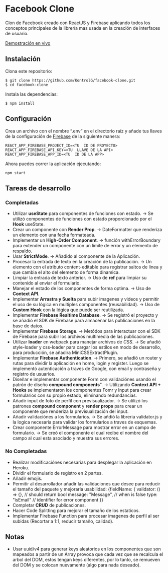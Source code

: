 # Facebook Clone

Clon de Facebook creado con ReactJS y Firebase aplicando todos los conceptos principales de la librería mas usada en la creación de interfaces de usuario.

[Demostración en vivo
](https://facebook-clone-reactjs.herokuapp.com/)

## Instalación

Clona este repositorio:

    $ git clone https://github.com/KontrolG/facebook-clone.git
    $ cd facebook-clone

Instala las dependencias:

    $ npm install

## Configuración

Crea un archivo con el nombre “.env” en el directorio raíz y añade tus llaves de la configuración de [Firebase](https://firebase.google.com) de la siguiente manera:

    REACT_APP_FIREBASE_PROJECT_ID=<TU  ID DE PROYECTO>
    REACT_APP_FIREBASE_API_KEY=<TU  LLAVE DE LA API>
    REACT_APP_FIREBASE_APP_ID=<TU  ID DE LA APP>

Ahora puedes correr la aplicación ejecutando:

    npm start

## Tareas de desarrollo

### Completadas

- Utilizar **useState** para componentes de funciones con estado. -> Se utilizó componentes de funciones con estado proporcionado por el **Hook** useState.
- Crear un componente con **Render Prop**. -> DateFormatter que renderiza un elemento con una fecha formateada.
- Implementar un **High-Order Component**. -> función withErrorBoundary para extender un componente con un limite de error y un elemento de respaldo.
- Usar **StrictMode**. -> Añadido al componente de la Aplicación.
- Procesar la entrada de texto en la creación de la publicación. -> Un elemento con el atributo content-editable para registrar saltos de linea y que cambia el alto del elemento de forma dinamica.
- Limpiar la entrada de texto anterior. -> Uso de **ref** para limpiar su contenido al enviar el formulario.
- Manejar el estado de los componentes de forma optima. -> Uso de **Context API**.
- Implementar **Arrastra y Suelta** para subir imagenes y videos y permitir el uso de su lógica en multiples componentes (reusabilidad). -> Uso de **Custom Hook** con la lógica que puede ser reutilizada.
- Implementar **Firebase Realtime Database**. -> Se registró el proyecto y se añadió el SDK de Firebase para almacenar las publicaciones en la base de datos.
- Implementar **Firebase Storage**. -> Metódos para interactuar con el SDK de Firebase para subir los archivos multimedia de las publicaciones.
- Utilizar **loader** en webpack para manejar archivos de _CSS_. -> Se añadió style-loader y css-loader para cargar los estilos en modo de desarrollo, para producción, se añadira MiniCSSExtractPlugin.
- Implementar **Firebase Authentication**. -> Primero, se añadió un router y rutas para dividir la aplicación en home, login y register. Luego se implementó autenticación a traves de Google, con email y contraseña y registro de usuarios.
- Diseñar e implementar componente Form con validaciónes usando el patrón de diseño **compound components**". -> Utilizando **Context API + Hooks** se implementaron los componentes Fomr y Input para crear formularios con su propio estado, eliminando redundancias.
- Añadir input de foto de perfil con previsualizador. -> Se utilizó los patrones **compound component** y **render props** para crear un componente que renderiza la previsualización del input.
- Añadir validaciónes a los formularios. -> Se añdió la libreria validator.js y la logica necesaria para validar los formularios a traves de esquemas.
- Crear componente ErrorMessage para mostrar error en un campo de formulario. -> Se creó el componente el cual recibe el nombre del campo al cual esta asociado y muestra sus errores.

### No Completadas

- Realizar modificaciónes necesarias para desplegar la aplicación en Heroku.
- Dividir el formulario de registro en 2 partes.
- Añadir emojis.
- Permitir al desarrollador añadir las validaciones que desee para reducir el tamaño del paquete y mejorarla usabilidad: {fieldName: {
  validator: () => {}, // should return bool
  message: "Message", // when is false
  type: "isEmail" // identifier for error component
  }}
- Completar **CRUD** de publicaciones.
- Hacer Code Splitting para mejorar el tamaño de los estaticos.
- Implementar Firebase Function para procesar imagenes de perfil al ser subidas (Recortar a 1:1, reducir tamaño, calidad).

## Notas

- Usar uuid/v4 para generar keys aleatorios en los componentes que son mapeados a partir de un Array provoca que cada vez que se recalcula el arbol del DOM, estos tengan keys diferentes, por lo tanto, se remueven del DOM y se colocan nuevamente (algo para nada deseado).
